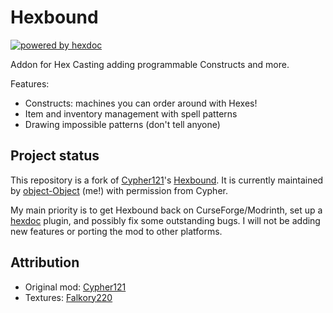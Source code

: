 # Hexbound

[![powered by hexdoc](https://img.shields.io/endpoint?url=https://hexxy.media/api/v0/badge/hexdoc?label=1)](https://hexbound.hexxy.media)

Addon for Hex Casting adding programmable Constructs and more.

Features:

* Constructs: machines you can order around with Hexes!
* Item and inventory management with spell patterns
* Drawing impossible patterns (don't tell anyone)

## Project status

This repository is a fork of [Cypher121](https://github.com/Cypher121)'s [Hexbound](https://github.com/Cypher121/hexbound). It is currently maintained by [object-Object](https://github.com/object-Object) (me!) with permission from Cypher.

My main priority is to get Hexbound back on CurseForge/Modrinth, set up a [hexdoc](https://hexdoc.hexxy.media) plugin, and possibly fix some outstanding bugs. I will not be adding new features or porting the mod to other platforms.

## Attribution

* Original mod: [Cypher121](https://github.com/Cypher121)
* Textures: [Falkory220](https://github.com/Falkory220)
